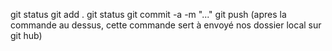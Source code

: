 
git status
git add . 
git status
git commit -a -m "..."
git push (apres la commande au dessus, cette commande sert à envoyé nos dossier local sur git hub)
